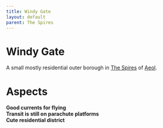 ```yaml
---
title: Windy Gate
layout: default
parent: The Spires
---
```


# Windy Gate
A small mostly residential outer borough in [The Spires](../locations/the_spires.md) of [Aeol](../locations/Aeol.md).

# Aspects
**Good currents for flying** \
**Transit is still on parachute platforms** \
**Cute residential district**